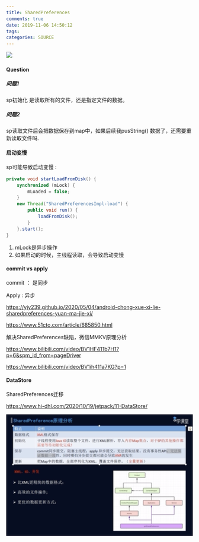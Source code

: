 ```yaml
---
title: SharedPreferences
comments: true
date: 2019-11-06 14:50:12
tags:
categories: SOURCE
---
```






![](https://s5.51cto.com/oss/202110/15/d91bb33922311055194a101ffe69424a.png)



#### Question

##### 问题1

sp初始化 是读取所有的文件，还是指定文件的数据。

##### 问题2

sp读取文件后会把数据保存到map中，如果后续我pusString() 数据了，还需要重新读取文件吗.



#### 启动变慢

sp可能导致启动变慢 :  

```java
private void startLoadFromDisk() {
    synchronized (mLock) {
        mLoaded = false;
    }
    new Thread("SharedPreferencesImpl-load") {
        public void run() {
            loadFromDisk();
        }
    }.start();
}
```

1. mLock是异步操作
2. 如果启动的时候，主线程读取，会导致启动变慢



#### commit vs apply

commit ： 是同步

Apply : 异步



https://yjy239.github.io/2020/05/04/android-chong-xue-xi-lie-sharedpreferences-yuan-ma-jie-xi/

https://www.51cto.com/article/685850.html



解决SharedPreferences缺陷，微信MMKV原理分析

https://www.bilibili.com/video/BV1HF411b7H1?p=6&spm_id_from=pageDriver

https://www.bilibili.com/video/BV1ih411a7KG?p=1



#### DataStore



SharedPreferences迁移

https://www.hi-dhl.com/2020/10/19/jetpack/11-DataStore/





![2022-05-27_4.07.44](SharedPreferences/2022-05-27_4.07.44.png)
